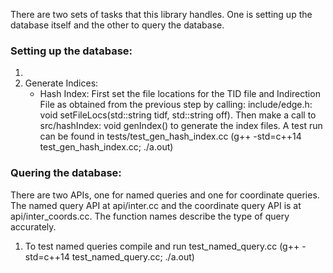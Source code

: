 There are two sets of tasks that this library handles. One is setting up the database itself and the other to query the database.

### Setting up the database:

1. <preprocessing stuff goes here>
2. Generate Indices:
    - Hash Index: First set the file locations for the TID file and Indirection File as obtained from the previous step by calling: include/edge.h: void setFileLocs(std::string tidf, std::string off). Then make a call to src/hashIndex: void genIndex() to generate the index files. 
    A test run can be found in tests/test_gen_hash_index.cc (g++ -std=c++14 test_gen_hash_index.cc; ./a.out)



### Quering the database:

There are two APIs, one for named queries and one for coordinate queries. The named query API at api/inter.cc and the coordinate query API is at api/inter_coords.cc. The function names describe the type of query accurately.

1. To test named queries compile and run test_named_query.cc (g++ -std=c++14 test_named_query.cc; ./a.out)

